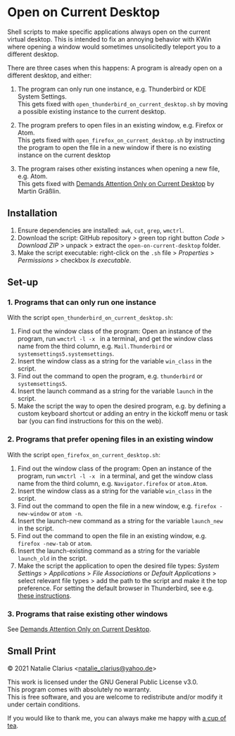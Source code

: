 # Open on Current Desktop

Shell scripts to make specific applications always open on the current virtual desktop. This is intended to fix an annoying behavior with KWin where opening a window would sometimes unsolicitedly teleport you to a different desktop.

There are three cases when this happens: A program is already open on a different desktop, and either:

1. The program can only run one instance, e.g. Thunderbird or KDE System Settings.  
   This gets fixed with `open_thunderbird_on_current_desktop.sh` by moving a possible existing instance to the current desktop.

2. The program prefers to open files in an existing window, e.g. Firefox or Atom.  
   This gets fixed with `open_firefox_on_current_desktop.sh` by instructing the program to open the file in a new window if there is no existing instance on the current desktop

3. The program raises other existing instances when opening a new file, e.g. Atom.  
   This gets fixed with [Demands Attention Only on Current Desktop](https://www.pling.com/p/1112536) by Martin Gräßlin.




## Installation

1. Ensure dependencies are installed: `awk`, `cut`, `grep`, `wmctrl`.
2. Download the script: GitHub repository > green top right button *Code* > *Download ZIP* > unpack > extract the `open-on-current-desktop` folder.
3. Make the script executable: right-click on the `.sh` file > *Properties* > *Permissions* > checkbox *Is executable*.



## Set-up

### 1. Programs that can only run one instance

With the script `open_thunderbird_on_current_desktop.sh`:

1. Find out the window class of the program: Open an instance of the program, run `wmctrl -l -x ` in a terminal, and get the window class name from the third column, e.g. `Mail.Thunderbird` or `systemsettings5.systemsettings`.
3. Insert the window class as a string for the variable `win_class` in the script.
4. Find out the command to open the program, e.g. `thunderbird` or `systemsettings5`.
5. Insert the launch command as a string for the variable `launch` in the script.
6. Make the script the way to open the desired program, e.g. by defining a custom keyboard shortcut or adding an entry in the kickoff menu or task bar (you can find instructions for this on the web).

### 2. Programs that prefer opening files in an existing window

With the script `open_firefox_on_current_desktop.sh`:

1. Find out the window class of the program: Open an instance of the program, run `wmctrl -l -x ` in a terminal, and get the window class name from the third column, e.g. `Navigator.firefox` or `atom.Atom`.
2. Insert the window class as a string for the variable `win_class` in the script.
3. Find out the command to open the file in a new window, e.g. `firefox -new-window` or `atom -n`.
4. Insert the launch-new command as a string for the variable `launch_new` in the script.
5. Find out the command to open the file in an existing window, e.g. `firefox -new-tab` or `atom`.
6. Insert the launch-existing command as a string for the variable `launch_old` in the script.
7. Make the script the application to open the desired file types: *System Settings* > *Applications* > *File Associations* or *Default Applications* > select relevant file types > add the path to the script and make it the top preference. For setting the default browser in Thunderbird, see e.g. [these instructions](http://kb.mozillazine.org/Changing_the_web_browser_invoked_by_Thunderbird).



### 3. Programs that raise existing other windows

See [Demands Attention Only on Current Desktop](https://www.pling.com/p/1112536).



## Small Print

© 2021 Natalie Clarius \<natalie_clarius@yahoo.de\>

This work is licensed under the GNU General Public License v3.0.  
This program comes with absolutely no warranty.  
This is free software, and you are welcome to redistribute and/or modify it under certain conditions.  

If you would like to thank me, you can always make me happy with [a cup of tea](https://www.buymeacoffee.com/nclarius).

